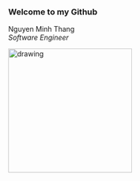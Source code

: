 ### Welcome to my Github

Nguyen Minh Thang <br> <i>Software Engineer</i>

<img src="https://github.com/nguyenthangm49yt/nguyenthangm49yt/assets/56571364/1f82d945-7c2d-4a3d-bf43-04f742798968" alt="drawing" style="width:250px;"/>

